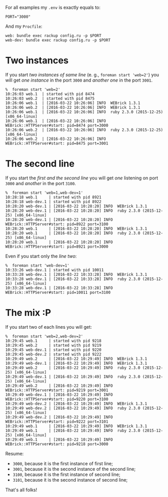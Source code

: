 For all examples my `.env` is exactly equals to:

```
PORT="3000"
```
And my `Procfile`:

```
web: bundle exec rackup config.ru -p $PORT
web-dev: bundle exec rackup config.ru -p $PORT
```

# Two instances

If you start _two instances of same line_ (e. g., `foreman start 'web=2'`) you
will get _one instance_ in the port `3000` and _another one_ in the port
`3001`.

    %  foreman start 'web=2'
    10:26:03 web.1  | started with pid 8474
    10:26:03 web.2  | started with pid 8475
    10:26:06 web.1  | [2016-03-22 10:26:06] INFO  WEBrick 1.3.1
    10:26:06 web.2  | [2016-03-22 10:26:06] INFO  WEBrick 1.3.1
    10:26:06 web.1  | [2016-03-22 10:26:06] INFO  ruby 2.3.0 (2015-12-25) [x86_64-linux]
    10:26:06 web.1  | [2016-03-22 10:26:06] INFO  WEBrick::HTTPServer#start: pid=8474 port=3000
    10:26:06 web.2  | [2016-03-22 10:26:06] INFO  ruby 2.3.0 (2015-12-25) [x86_64-linux]
    10:26:06 web.2  | [2016-03-22 10:26:06] INFO  WEBrick::HTTPServer#start: pid=8475 port=3001

# The second line

If you start the _first and the second line_ you will get _one_ listening on
port `3000` and _another_ in the port `3100`.

    %  foreman start 'web=1,web-dev=1'
    10:28:18 web.1     | started with pid 8921
    10:28:18 web-dev.1 | started with pid 8922
    10:28:20 web-dev.1 | [2016-03-22 10:28:20] INFO  WEBrick 1.3.1
    10:28:20 web-dev.1 | [2016-03-22 10:28:20] INFO  ruby 2.3.0 (2015-12-25) [x86_64-linux]
    10:28:20 web-dev.1 | [2016-03-22 10:28:20] INFO  WEBrick::HTTPServer#start: pid=8922 port=3100
    10:28:20 web.1     | [2016-03-22 10:28:20] INFO  WEBrick 1.3.1
    10:28:20 web.1     | [2016-03-22 10:28:20] INFO  ruby 2.3.0 (2015-12-25) [x86_64-linux]
    10:28:20 web.1     | [2016-03-22 10:28:20] INFO  WEBrick::HTTPServer#start: pid=8921 port=3000

Even if you start only the _line two_:

    %  foreman start 'web-dev=1'
    10:33:26 web-dev.1 | started with pid 10011
    10:33:28 web-dev.1 | [2016-03-22 10:33:28] INFO  WEBrick 1.3.1
    10:33:28 web-dev.1 | [2016-03-22 10:33:28] INFO  ruby 2.3.0 (2015-12-25) [x86_64-linux]
    10:33:28 web-dev.1 | [2016-03-22 10:33:28] INFO  WEBrick::HTTPServer#start: pid=10011 port=3100

# The mix :P

If you start two of each lines you will get:

    %  foreman start 'web=2,web-dev=2'
    10:29:45 web.1     | started with pid 9218
    10:29:45 web.2     | started with pid 9219
    10:29:45 web-dev.1 | started with pid 9220
    10:29:45 web-dev.2 | started with pid 9222
    10:29:49 web.2     | [2016-03-22 10:29:49] INFO  WEBrick 1.3.1
    10:29:49 web-dev.1 | [2016-03-22 10:29:49] INFO  WEBrick 1.3.1
    10:29:49 web.2     | [2016-03-22 10:29:49] INFO  ruby 2.3.0 (2015-12-25) [x86_64-linux]
    10:29:49 web-dev.1 | [2016-03-22 10:29:49] INFO  ruby 2.3.0 (2015-12-25) [x86_64-linux]
    10:29:49 web.2     | [2016-03-22 10:29:49] INFO  WEBrick::HTTPServer#start: pid=9219 port=3001
    10:29:49 web-dev.1 | [2016-03-22 10:29:49] INFO  WEBrick::HTTPServer#start: pid=9220 port=3100
    10:29:49 web-dev.2 | [2016-03-22 10:29:49] INFO  WEBrick 1.3.1
    10:29:49 web-dev.2 | [2016-03-22 10:29:49] INFO  ruby 2.3.0 (2015-12-25) [x86_64-linux]
    10:29:49 web-dev.2 | [2016-03-22 10:29:49] INFO  WEBrick::HTTPServer#start: pid=9222 port=3101
    10:29:49 web.1     | [2016-03-22 10:29:49] INFO  WEBrick 1.3.1
    10:29:49 web.1     | [2016-03-22 10:29:49] INFO  ruby 2.3.0 (2015-12-25) [x86_64-linux]
    10:29:49 web.1     | [2016-03-22 10:29:49] INFO  WEBrick::HTTPServer#start: pid=9218 port=3000

Resume:

* `3000`, because it is the first instance of first line;
* `3001`, because it is the second instance of the second line;
* `3100`, because it is the first instance of second line;
* `3101`, because it is the second instance of second line;

That's all folks!
